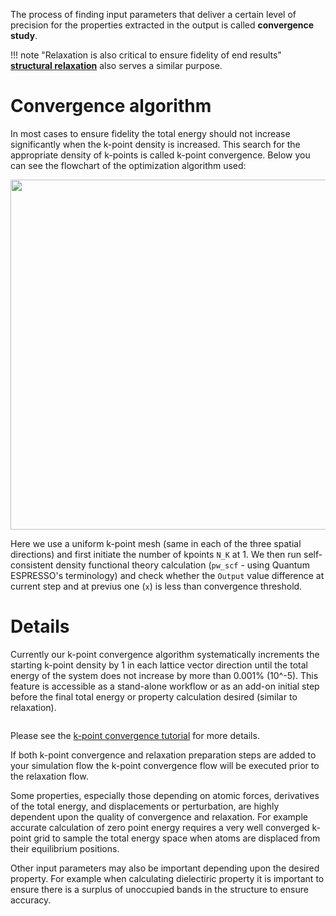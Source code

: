 <!-- by TB -->

The process of finding input parameters that deliver a certain level of precision for the properties extracted in the output is called **convergence study**.

!!! note "Relaxation is also critical to ensure fidelity of end results"
    [**structural relaxation**](structural-relaxation.md) also serves a similar purpose.

# Convergence algorithm

In most cases to ensure fidelity the total energy should not increase significantly when the k-point density is increased.  This search for the appropriate density of k-points is called k-point convergence. Below you can see the flowchart of the optimization algorithm used:

<img src="/images/KpointConvergenceDiagram.png" style="width: 560px">

Here we use a uniform k-point mesh (same in each of the three spatial directions) and first initiate the number of kpoints `N_K` at 1. We then run self-consistent density functional theory calculation (`pw_scf` - using Quantum ESPRESSO's terminology) and check whether the `Output` value difference at current step and at previus one (`x`) is less than convergence threshold.

# Details

Currently our k-point convergence algorithm systematically increments the starting k-point density by 1 in each lattice vector direction until the total energy of the system does not increase by more than 0.001% (10^-5).  This feature is accessible as a stand-alone workflow or as an add-on initial step before the final total energy or property calculation desired (similar to relaxation).

<img data-gifffer="/images/AddKpointConvergence.gif" />

Please see the [k-point convergence tutorial](../tutorials/kpt-convergence.md) for more details.

If both k-point convergence and relaxation preparation steps are added to your simulation flow the k-point convergence flow will be executed prior to the relaxation flow.

Some properties, especially those depending on atomic forces, derivatives of the total energy, and displacements or perturbation, are highly dependent upon the quality of convergence and relaxation. For example accurate calculation of zero point energy requires a very well converged k-point grid to sample the total energy space when atoms are displaced from their equilibrium positions.

Other input parameters may also be important depending upon the desired property.  For example when calculating dielectiric property it is important to ensure there is a surplus of unoccupied bands in the structure to ensure accuracy.
